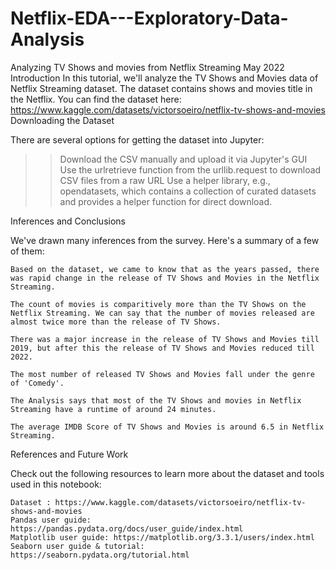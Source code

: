 # Netflix-EDA---Exploratory-Data-Analysis

Analyzing TV Shows and movies from Netflix Streaming May 2022
Introduction
In this tutorial, we'll analyze the TV Shows and Movies data of Netflix Streaming dataset. The dataset contains shows and movies title in the Netflix. You can find the dataset here: https://www.kaggle.com/datasets/victorsoeiro/netflix-tv-shows-and-movies
Downloading the Dataset

There are several options for getting the dataset into Jupyter:

>> Download the CSV manually and upload it via Jupyter's GUI
>> Use the urlretrieve function from the urllib.request to download CSV files from a raw URL
>> Use a helper library, e.g., opendatasets, which contains a collection of curated datasets and provides a helper function for direct download.


Inferences and Conclusions

We've drawn many inferences from the survey. Here's a summary of a few of them:

    Based on the dataset, we came to know that as the years passed, there was rapid change in the release of TV Shows and Movies in the Netflix Streaming.

    The count of movies is comparitively more than the TV Shows on the Netflix Streaming. We can say that the number of movies released are almost twice more than the release of TV Shows.

    There was a major increase in the release of TV Shows and Movies till 2019, but after this the release of TV Shows and Movies reduced till 2022.

    The most number of released TV Shows and Movies fall under the genre of 'Comedy'.

    The Analysis says that most of the TV Shows and movies in Netflix Streaming have a runtime of around 24 minutes.

    The average IMDB Score of TV Shows and Movies is around 6.5 in Netflix Streaming.

References and Future Work

Check out the following resources to learn more about the dataset and tools used in this notebook:

    Dataset : https://www.kaggle.com/datasets/victorsoeiro/netflix-tv-shows-and-movies
    Pandas user guide: https://pandas.pydata.org/docs/user_guide/index.html
    Matplotlib user guide: https://matplotlib.org/3.3.1/users/index.html
    Seaborn user guide & tutorial: https://seaborn.pydata.org/tutorial.html

